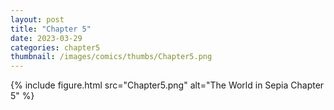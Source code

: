 ```yaml
---
layout: post
title: "Chapter 5"
date: 2023-03-29
categories: chapter5
thumbnail: /images/comics/thumbs/Chapter5.png
---
```


{% include figure.html src="Chapter5.png" alt="The World in Sepia Chapter 5" %}
